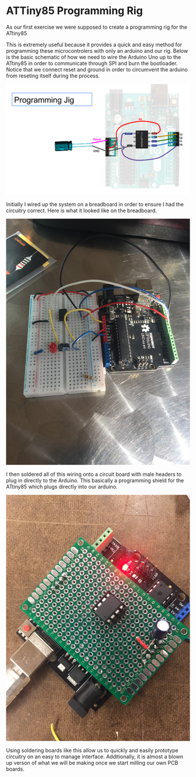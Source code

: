 # ATTiny85 Programming Rig

As our first exercise we were supposed to create a programming rig for the ATtiny85 

This is extremely useful because it provides a quick and easy method for programming these microcontrolers with only an arduino and our rig. Below is the basic schematic of how we need to wire the Arduino Uno up to the ATtiny85 in order to communicate through SPI and burn the bootloader. Notice that we connect reset and ground in order to circumvent the arduino from reseting itself during the process.  

![Schematic](images/schem.png)


Initially I wired up the system on a breadboard in order to ensure I had the circuitry correct. Here is what it looked like on the breadboard.

![Breadboard circuit](images/bread.JPG)

I then soldered all of this wiring onto a circuit board with male headers to plug in directly to the Arduino. This basically a programming shield for the ATtiny85 which plugs directly into our arduino. 

![Rigged circuit](images/rigged.JPG)

Using soldering boards like this allow us to quickly and easily prototype circuitry on an easy to manage interface. Additionally, it is almost a blown up verson of what we will be making once we start milling our own PCB boards. 


